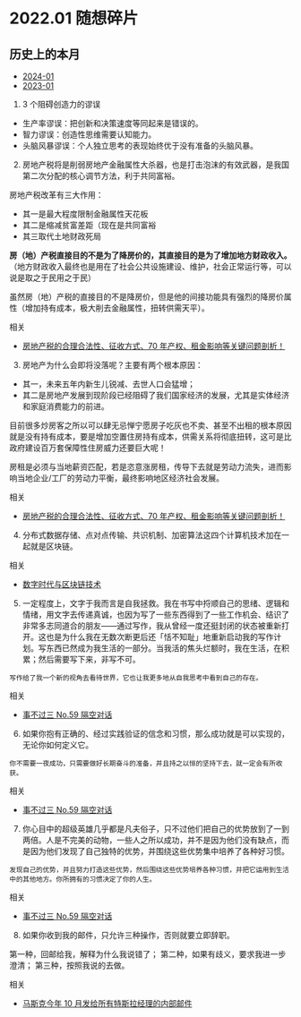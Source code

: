 # 2022.01 随想碎片

## 历史上的本月

- [2024-01](2024.01.md)
- [2023-01](2023.01.md)

1. 3 个阻碍创造力的谬误

- 生产率谬误：把创新和决策速度等同起来是错误的。
- 智力谬误：创造性思维需要认知能力。
- 头脑风暴谬误：个人独立思考的表现始终优于没有准备的头脑风暴。

2. 房地产税将是削弱房地产金融属性大杀器，也是打击泡沫的有效武器，是我国第二次分配的核心调节方法，利于共同富裕。

房地产税改革有三大作用：

- 其一是最大程度限制金融属性天花板
- 其二是缩减贫富差距（现在是共同富裕
- 其三取代土地财政死局

**房（地）产税直接目的不是为了降房价的，其直接目的是为了增加地方财政收入。**（地方财政收入最终也是用在了社会公共设施建设、维护，社会正常运行等，可以说是取之于民用之于民）

虽然房（地）产税的直接目的不是降房价，但是他的间接功能具有强烈的降房价属性（增加持有成本，极大削去金融属性，扭转供需天平）。

相关

- [房地产税的合理合法性、征收方式、70 年产权、租金影响等关键问题剖析！](https://mp.weixin.qq.com/s/ikCBxuXNEwLPbYXaHcRDXA)

3. 房地产为什么会即将没落呢？主要有两个根本原因：

- 其一，未来五年内新生儿锐减、去世人口会猛增；
- 其二是房地产发展到现阶段已经阻碍了我们国家经济的发展，尤其是实体经济和家庭消费能力的前进。

目前很多炒房客之所以可以肆无忌惮宁愿房子吃灰也不卖、甚至不出租的根本原因就是没有持有成本，要是增加空置住房持有成本，供需关系将彻底扭转，这可是比政府建设百万套保障性住房威力还要巨大呢！

房租是必须与当地薪资匹配，若是恣意涨房租，传导下去就是劳动力流失，进而影响当地企业/工厂的劳动力平衡，最终影响地区经济社会发展。

相关

- [房地产税的合理合法性、征收方式、70 年产权、租金影响等关键问题剖析！](https://mp.weixin.qq.com/s/ikCBxuXNEwLPbYXaHcRDXA)

4. 分布式数据存储、点对点传输、共识机制、加密算法这四个计算机技术加在一起就是区块链。

相关

- [数字时代与区块链技术](https://mp.weixin.qq.com/s/lX4wEvCPfhU1sXJf9MHoew)

5. 一定程度上，文字于我而言是自我拯救。我在书写中捋顺自己的思绪、逻辑和情绪，用文字去传递真诚，也因为写了一些东西得到了一些工作机会、结识了非常多志同道合的朋友——通过写作，我从曾经一度还挺封闭的状态被重新打开。这也是为什么我在无数次断更后还「恬不知耻」地重新启动我的写作计划。写东西已然成为我生活的一部分。当我活的焦头烂额时，我在生活，在积累；然后需要写下来，非写不可。

`写作给了我一个新的视角去看待世界，它也让我更多地从自我思考中看到自己的存在。`

相关

- [事不过三 No.59 隔空对话](https://via.zhubai.love/posts/2095605364393140224)

6. 如果你抱有正确的、经过实践验证的信念和习惯，那么成功就是可以实现的，无论你如何定义它。

`你不需要一夜成功，只需要做好长期奋斗的准备，并且持之以恒的坚持下去，就一定会有所收获。`

相关

- [事不过三 No.59 隔空对话](https://via.zhubai.love/posts/2095605364393140224)

7. 你心目中的超级英雄几乎都是凡夫俗子，只不过他们把自己的优势放到了一到两倍。人是不完美的动物，一些人之所以成功，并不是因为他们没有缺点，而是因为他们发现了自己独特的优势，并围绕这些优势集中培养了各种好习惯。

`发现自己的优势，并且努力打造这些优势，然后围绕这些优势培养各种习惯，并把它运用到生活中的其他地方。你所拥有的习惯决定了你的人生。`

相关

- [事不过三 No.59 隔空对话](https://via.zhubai.love/posts/2095605364393140224)

8. 如果你收到我的邮件，只允许三种操作，否则就要立即辞职。

第一种，回邮给我，解释为什么我说错了；
第二种，如果有歧义，要求我进一步澄清；
第三种，按照我说的去做。

相关

- [马斯克今年 10 月发给所有特斯拉经理的内部邮件](https://www.ruanyifeng.com/blog/2021/11/weekly-issue-185.html)
